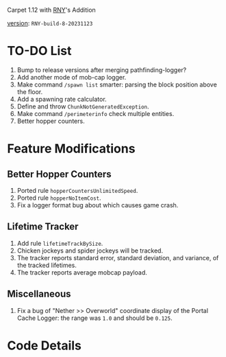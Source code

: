 Carpet 1.12 with [RNY](https://github.com/Rainyaphthyl)'s Addition

[version](src/carpet/CarpetSettings.java): `RNY-build-8-20231123`

# TO-DO List

1. Bump to release versions after merging pathfinding-logger?
2. Add another mode of mob-cap logger.
3. Make command `/spawn list` smarter: parsing the block position above the floor.
4. Add a spawning rate calculator.
5. Define and throw `ChunkNotGeneratedException`.
6. Make command `/perimeterinfo` check multiple entities.
7. Better hopper counters.

# Feature Modifications

## Better Hopper Counters

1. Ported rule `hopperCountersUnlimitedSpeed`.
2. Ported rule `hopperNoItemCost`.
3. Fix a logger format bug about which causes game crash.

## Lifetime Tracker

1. Add rule `lifetimeTrackBySize`.
2. Chicken jockeys and spider jockeys will be tracked.
3. The tracker reports standard error, standard deviation, and variance, of the tracked lifetimes.
4. The tracker reports average mobcap payload.

## Miscellaneous

1. Fix a bug of "Nether >> Overworld" coordinate display of the Portal Cache Logger: the range was `1.0` and should be `0.125`.

# Code Details
